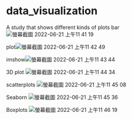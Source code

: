 # data_visualization

A study that shows different kinds of plots 
bar![螢幕截圖 2022-06-21 上午11 41 19](https://user-images.githubusercontent.com/107896079/174711591-1f024e58-b2d2-4235-8d91-2068e10ad0c7.png)

plot![螢幕截圖 2022-06-21 上午11 42 49](https://user-images.githubusercontent.com/107896079/174711770-ce5b5c4b-2f20-4746-8e73-e751d66fe034.png)

imshow![螢幕截圖 2022-06-21 上午11 43 44](https://user-images.githubusercontent.com/107896079/174711872-3b716e68-40a6-4a06-8ce5-3ccde2133c42.png)

3D plot ![螢幕截圖 2022-06-21 上午11 44 34](https://user-images.githubusercontent.com/107896079/174711974-26d83e95-4572-4b25-9070-086a2da51094.png)

scatterplots ![螢幕截圖 2022-06-21 上午11 45 08](https://user-images.githubusercontent.com/107896079/174712047-9deabbdb-e395-4730-86ac-dd62158b7622.png)

Seaborn ![螢幕截圖 2022-06-21 上午11 45 36](https://user-images.githubusercontent.com/107896079/174712081-03969ff5-1976-4aa8-9a64-50d559f68d29.png)

Boxplots ![螢幕截圖 2022-06-21 上午11 46 19](https://user-images.githubusercontent.com/107896079/174712160-5ab56fde-c146-4ca9-9aa9-621d5fba6cc1.png)
